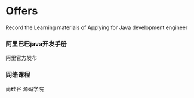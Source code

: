 # Offers
Record the  Learning materials of Applying for Java development engineer


### 阿里巴巴java开发手册
阿里官方发布



### 网络课程
尚硅谷
源码学院
